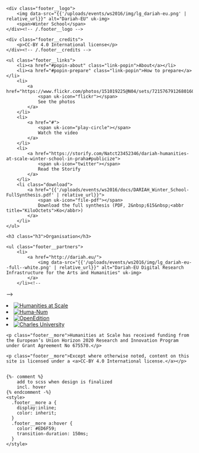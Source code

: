 <div id="footer" class="clearfix">

    <div class="footer__logo">
        <img data-src="{{'/uploads/events/ws2016/img/lg_dariah-eu.png' | relative_url}}" alt="Dariah-EU" uk-img>
        <span>Winter School</span>
    </div><!-- /.footer__logo -->

    <div class="footer__credits">
        <p>CC-BY 4.0 International license</p>
    </div><!-- /.footer__credits -->

    <ul class="footer__links">
        <li><a href="#popin-about" class="link-popin">About</a></li>
        <li><a href="#popin-prepare" class="link-popin">How to prepare</a></li>
        <li>
            <a href="https://www.flickr.com/photos/151019225@N04/sets/72157679126801606/">
                <span uk-icon="flickr"></span>
                See the photos
            </a>
        </li>
        <li>
            <a href="#">
                <span uk-icon="play-circle"></span>
                Watch the video
            </a>
        </li>
        <li>
            <a href="https://storify.com/Natct23452346/dariah-humanities-at-scale-winter-school-in-praha#publicize">
                <span uk-icon="twitter"></span>
                Read the Storify
            </a>
        </li>
        <li class="download">
            <a href="{{'/uploads/events/ws2016/docs/DARIAH_Winter_School-FullSynthesis.pdf' | relative_url}}">
                <span uk-icon="file-pdf"></span>
                Download the full synthesis (PDF, 2&nbsp;615&nbsp;<abbr title="KiloOctets">Ko</abbr>)
            </a>
        </li>
    </ul>

    <h3 class="h3">Organisation</h3>

    <ul class="footer__partners">
        <li>
            <a href="http://dariah.eu/">
                <img data-src="{{'/uploads/events/ws2016/img/lg_dariah-eu--full--white.png' | relative_url}}" alt="Dariah-EU Digital Research Infrastructure for the Arts and Humanities" uk-img>
            </a>
        </li><!--
--><li>
        <a href="http://has.dariah.eu/">
            <img data-src="{{'/uploads/events/ws2016/img/lg_has--white.png' | relative_url}}" alt="Humanities at Scale" uk-img>
        </a>
    </li><!--
--><li>
        <a href="http://www.huma-num.fr/">
            <img data-src="{{'/uploads/events/ws2016/img/lg_huma-num--white.png' | relative_url}}" alt="Huma-Num" uk-img>
        </a>
    </li><!--
--><li>
        <a href="https://www.openedition.org/?lang=en">
            <img data-src="{{'/uploads/events/ws2016/img/lg_open-edition--white.png' | relative_url}}" alt="OpenEdition" uk-img>
        </a>
    </li><!--
--><li>
        <a href="https://www.cuni.cz/UKEN-1.html">
            <img data-src="{{'/uploads/events/ws2016/img/lg_charles-university--white.png' | relative_url}}" alt="Charles University" uk-img>
        </a>
    </li>
    </ul>

    <p class="footer__more">Humanities at Scale has received funding from the European’s Union Horizon 2020 Research and Innovation Program under Grant Agreement No 675570.</p>

    <p class="footer__more">Except where otherwise noted, content on this site is licensed under a <a>CC-BY 4.0 International license.</a></p>


    {%- comment %}
        add to scss when design is finalized
        incl. hover
    {% endcomment -%}
    <style>
      .footer__more a {
        display:inline;
        color: inherit;
      }
      .footer__more a:hover {
        color: #ED6F59;
        transition-duration: 150ms;
      }
    </style>

</div><!-- /#footer -->
